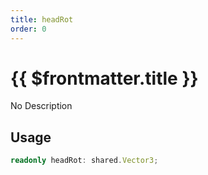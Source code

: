 ```yaml
---
title: headRot
order: 0
---
```


# {{ $frontmatter.title }}

No Description

## Usage

```ts
readonly headRot: shared.Vector3;
```

